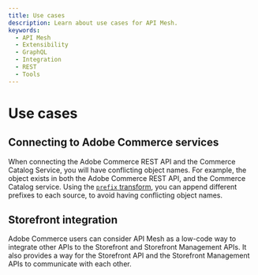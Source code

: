 ```yaml
---
title: Use cases
description: Learn about use cases for API Mesh.
keywords:
  - API Mesh
  - Extensibility
  - GraphQL
  - Integration
  - REST
  - Tools
---
```


# Use cases

<!-- Page under construction, please ignore placeholder text -->

## Connecting to Adobe Commerce services

When connecting the Adobe Commerce REST API and the Commerce Catalog Service, you will have conflicting object names. For example, the <XYZ> object exists in both the Adobe Commerce REST API, and the Commerce Catalog service. Using the [`prefix` transform](./transforms/prefix.md), you can append different prefixes to each source, to avoid having conflicting object names.

## Storefront integration

Adobe Commerce users can consider API Mesh as a low-code way to integrate other APIs to the Storefront and Storefront Management APIs. It also provides a way for the Storefront API and the Storefront Management APIs to communicate with each other.
